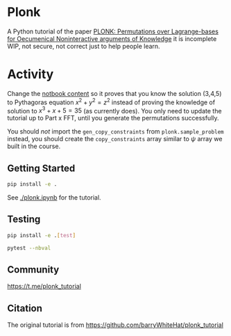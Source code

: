 # Plonk

A Python tutorial of the paper [PLONK: Permutations over Lagrange-bases for Oecumenical Noninteractive arguments of Knowledge](https://eprint.iacr.org/2019/953) it is incomplete WIP, not secure, not correct just to help people learn.

# Activity

Change the [notbook content](./plonk.ipynb) so it proves that you know the solution (3,4,5) to Pythagoras equation $x^2 + y^2 = z^2$ instead of proving the knowledge of solution to $x^3 + x + 5 = 35$ (as currently does). You only need to update the tutorial up to Part x FFT, until you generate the permutations successfully.

You should _not_ import the `gen_copy_constraints` from `plonk.sample_problem` instead, you should create the `copy_constraints` array similar to $\psi$ array we built in the course.

## Getting Started

```bash
pip install -e .
```

See [./plonk.ipynb](./plonk.ipynb) for the tutorial.

## Testing

```bash
pip install -e .[test]
```

```bash
pytest --nbval
```

## Community

https://t.me/plonk_tutorial

## Citation

The original tutorial is from https://github.com/barryWhiteHat/plonk_tutorial
